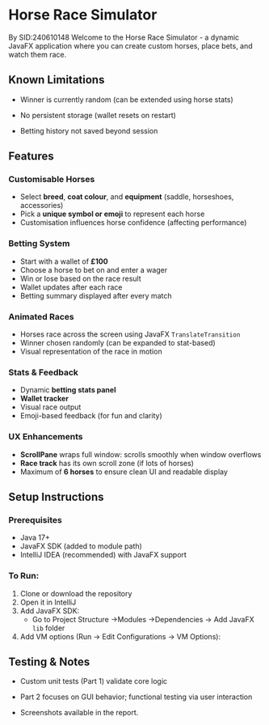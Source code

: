 # Horse Race Simulator 
 By SID:240610148
Welcome to the Horse Race Simulator - a dynamic JavaFX application where you can create custom horses, place bets, and watch them race. 
 ## Known Limitations
 - Winner is currently random (can be extended using horse stats)

  - No persistent storage (wallet resets on restart)

   - Betting history not saved beyond session

## Features

### Customisable Horses
- Select **breed**, **coat colour**, and **equipment** (saddle, horseshoes, accessories)
- Pick a **unique symbol or emoji** to represent each horse
- Customisation influences horse confidence (affecting performance)

### Betting System
- Start with a wallet of **£100**
- Choose a horse to bet on and enter a wager
- Win or lose based on the race result
- Wallet updates after each race
- Betting summary displayed after every match

### Animated Races
- Horses race across the screen using JavaFX `TranslateTransition`
- Winner chosen randomly (can be expanded to stat-based)
- Visual representation of the race in motion

### Stats & Feedback
- Dynamic **betting stats panel**
- **Wallet tracker**
- Visual race output
- Emoji-based feedback (for fun and clarity)

### UX Enhancements
- **ScrollPane** wraps full window: scrolls smoothly when window overflows
- **Race track** has its own scroll zone (if lots of horses)
- Maximum of **6 horses** to ensure clean UI and readable display


## Setup Instructions

### Prerequisites
- Java 17+
- JavaFX SDK (added to module path)
- IntelliJ IDEA (recommended) with JavaFX support

### To Run:
1. Clone or download the repository
2. Open it in IntelliJ
3. Add JavaFX SDK:
    - Go to Project Structure ->Modules ->Dependencies -> Add JavaFX `lib` folder
4. Add VM options (Run -> Edit Configurations -> VM Options):

 ## Testing & Notes
 - Custom unit tests (Part 1) validate core logic

 - Part 2 focuses on GUI behavior; functional testing via user interaction

 - Screenshots available in the report.

